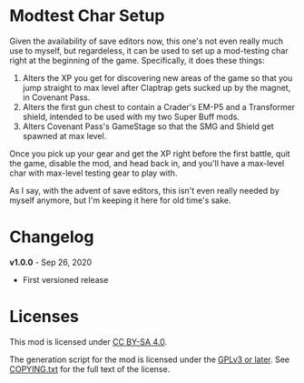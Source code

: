 Modtest Char Setup
==================

Given the availability of save editors now, this one's not even really
much use to myself, but regardeless, it can be used to set up a mod-testing
char right at the beginning of the game.  Specifically, it does these things:

1. Alters the XP you get for discovering new areas of the game so that you
   jump straight to max level after Claptrap gets sucked up by the magnet,
   in Covenant Pass.
2. Alters the first gun chest to contain a Crader's EM-P5 and a Transformer
   shield, intended to be used with my two Super Buff mods.
3. Alters Covenant Pass's GameStage so that the SMG and Shield get spawned at
   max level.

Once you pick up your gear and get the XP right before the first battle,
quit the game, disable the mod, and head back in, and you'll have a max-level
char with max-level testing gear to play with.

As I say, with the advent of save editors, this isn't even really needed by
myself anymore, but I'm keeping it here for old time's sake.

Changelog
=========

**v1.0.0** - Sep 26, 2020
 * First versioned release
 
Licenses
========

This mod is licensed under [CC BY-SA 4.0](https://creativecommons.org/licenses/by-sa/4.0/).

The generation script for the mod is licensed under the
[GPLv3 or later](https://www.gnu.org/licenses/quick-guide-gplv3.html).
See [COPYING.txt](../../COPYING.txt) for the full text of the license.


